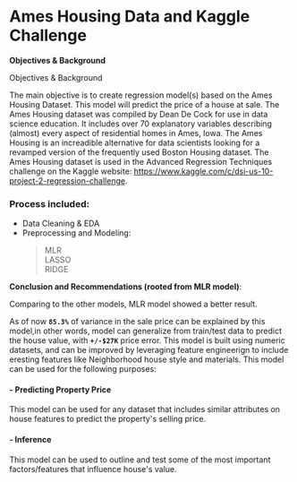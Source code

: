 
# Ames Housing Data and Kaggle Challenge


**Objectives & Background**

Objectives & Background

The main objective is to create regression model(s) based on the Ames Housing Dataset. This model will predict the price of a house at sale. The Ames Housing dataset was compiled by Dean De Cock for use in data science education. It includes over 70 explanatory variables describing (almost) every aspect of residential homes in Ames, Iowa. The Ames Housing is an increadible alternative for data scientists looking for a revamped version of the frequently used Boston Housing dataset.
The Ames Housing dataset is used in the Advanced Regression Techniques challenge on the Kaggle website: https://www.kaggle.com/c/dsi-us-10-project-2-regression-challenge. 

### Process included:<br>
- Data Cleaning & EDA<br>
- Preprocessing and Modeling:<br>
    >MLR<br> 
    >LASSO<br>
    > RIDGE<br>
  

**Conclusion and Recommendations (rooted from MLR model)**:

Comparing to the other models, MLR model showed a better result. 

As of now **`85.3%`** of variance in the sale price can be explained by this model,in other words, model can generalize from train/test data to predict the house value, with **`+/-$27K`** price error. This model is built using numeric datasets, and can be improved by leveraging feature engineerign to include eresting features like Neighborhood house style and materials. 
This model can be used for the following purposes:

#### - Predicting Property Price
This model can be used for any dataset that includes similar attributes on house features to predict the property's selling price.

#### - Inference
This model can be used to outline and test some of the most important factors/features that influence house's value.
